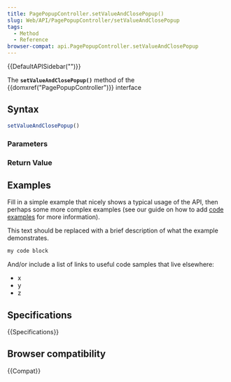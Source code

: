```yaml
---
title: PagePopupController.setValueAndClosePopup()
slug: Web/API/PagePopupController/setValueAndClosePopup
tags:
  - Method
  - Reference
browser-compat: api.PagePopupController.setValueAndClosePopup
---
```

{{DefaultAPISidebar("")}}

The **`setValueAndClosePopup()`** method of the {{domxref("PagePopupController")}} interface 

## Syntax

```js
setValueAndClosePopup()
```

### Parameters



### Return Value



## Examples

Fill in a simple example that nicely shows a typical usage of the API, then perhaps some more complex examples (see our guide on how to add [code examples](/en-US/docs/MDN/Contribute/Structures/Code_examples) for more information).

This text should be replaced with a brief description of what the example demonstrates.

```js
my code block
```

And/or include a list of links to useful code samples that live elsewhere:

*   x
*   y
*   z

## Specifications

{{Specifications}}

## Browser compatibility

{{Compat}}

